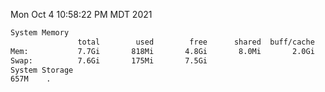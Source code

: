 Mon Oct  4 10:58:22 PM MDT 2021
```bash
System Memory
               total        used        free      shared  buff/cache   available
Mem:           7.7Gi       818Mi       4.8Gi       8.0Mi       2.0Gi       6.6Gi
Swap:          7.6Gi       175Mi       7.5Gi
System Storage
657M	.
```
```bash
